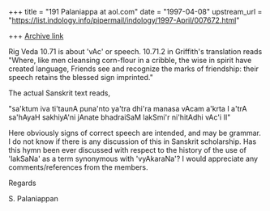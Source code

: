 +++
title = "191 Palaniappa at aol.com"
date = "1997-04-08"
upstream_url = "https://list.indology.info/pipermail/indology/1997-April/007672.html"

+++
[Archive link](https://list.indology.info/pipermail/indology/1997-April/007672.html)

Rig Veda 10.71 is about 'vAc' or speech. 10.71.2 in Griffith's translation
reads "Where, like men cleansing corn-flour in a cribble, the wise in spirit
have created language, 
Friends see and recognize the marks of friendship: their speech retains the
blessed sign imprinted."

The actual Sanskrit text reads, 

"sa'ktum iva ti'taunA puna'nto ya'tra dhi'ra manasa vAcam a'krta I
a'trA sa'hAyaH sakhiyA'ni jAnate bhadraiSaM lakSmi'r ni'hitAdhi vAc'i II" 

Here obviously signs of correct speech are intended, and may be grammar. I do
not know if there is any discussion of this in Sanskrit scholarship. Has this
hymn been ever discussed with respect to the history of the use of 'lakSaNa'
as a term synonymous with 'vyAkaraNa'? I would appreciate any
comments/references from the members.

Regards

S. Palaniappan




